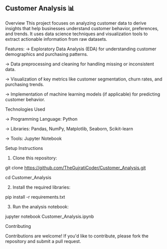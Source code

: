 ## Customer Analysis 📊
Overview
This project focuses on analyzing customer data to derive insights that help businesses understand customer behavior, preferences, and trends. It uses data science techniques and visualization tools to extract actionable information from raw datasets.

Features:
-> Exploratory Data Analysis (EDA) for understanding customer demographics and purchasing patterns.

-> Data preprocessing and cleaning for handling missing or inconsistent data.

-> Visualization of key metrics like customer segmentation, churn rates, and purchasing trends.

-> Implementation of machine learning models (if applicable) for predicting customer behavior.

Technologies Used

-> Programming Language: Python

-> Libraries: Pandas, NumPy, Matplotlib, Seaborn, Scikit-learn

-> Tools: Jupyter Notebook

Setup Instructions

1) Clone this repository:

git clone https://github.com/TheGujratiCoder/Customer_Analysis.git

cd Customer_Analysis

2) Install the required libraries:

pip install -r requirements.txt

3) Run the analysis notebook:

jupyter notebook Customer_Analysis.ipynb

Contributing

Contributions are welcome! If you'd like to contribute, please fork the repository and submit a pull request.
